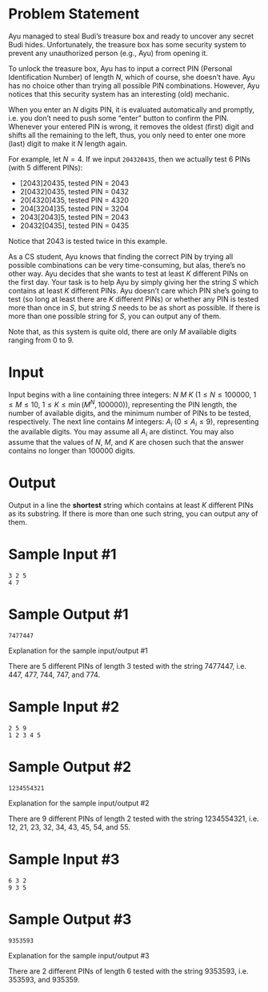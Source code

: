 # Problem Statement

Ayu managed to steal Budi’s treasure box and ready to uncover any secret Budi hides. Unfortunately, the treasure box has some security system to prevent any unauthorized person (e.g., Ayu) from opening it.

To unlock the treasure box, Ayu has to input a correct PIN (Personal Identification Number) of length $N$, which of course, she doesn’t have. Ayu has no choice other than trying all possible PIN combinations. However, Ayu notices that this security system has an interesting (old) mechanic.

When you enter an $N$ digits PIN, it is evaluated automatically and promptly, i.e. you don’t need to push some “enter” button to confirm the PIN. Whenever your entered PIN is wrong, it removes the oldest (first) digit and shifts all the remaining to the left, thus, you only need to enter one more (last) digit to make it $N$ length again.

For example, let $N = 4$. If we input `204320435`, then we actually test 6 PINs (with 5 different PINs):

- [2043]20435, tested PIN = 2043  
- 2[0432]0435, tested PIN = 0432  
- 20[4320]435, tested PIN = 4320  
- 204[3204]35, tested PIN = 3204  
- 2043[2043]5, tested PIN = 2043  
- 20432[0435], tested PIN = 0435

Notice that 2043 is tested twice in this example.

As a CS student, Ayu knows that finding the correct PIN by trying all possible combinations can be very time-consuming, but alas, there’s no other way. Ayu decides that she wants to test at least $K$ different PINs on the first day. Your task is to help Ayu by simply giving her the string $S$ which contains at least $K$ different PINs. Ayu doesn’t care which PIN she’s going to test (so long at least there are $K$ different PINs) or whether any PIN is tested more than once in $S$, but string $S$ needs to be as short as possible. If there is more than one possible string for $S$, you can output any of them.

Note that, as this system is quite old, there are only $M$ available digits ranging from 0 to 9.

# Input

Input begins with a line containing three integers: $N$ $M$ $K$ ($1 \leq N \leq 100000$, $1 \leq M \leq 10$, $1 \leq K \leq \min(M^N, 100000)$), representing the PIN length, the number of available digits, and the minimum number of PINs to be tested, respectively. The next line contains $M$ integers: $A_i$ ($0 \leq A_i \leq 9$), representing the available digits. You may assume all $A_i$ are distinct. You may also assume that the values of $N$, $M$, and $K$ are chosen such that the answer contains no longer than 100000 digits.

# Output

Output in a line the **shortest** string which contains at least $K$ different PINs as its substring. If there is more than one such string, you can output any of them.

# Sample Input #1
```
3 2 5
4 7
```
# Sample Output #1
```
7477447
```
Explanation for the sample input/output #1

There are 5 different PINs of length 3 tested with the string 7477447, i.e. 447, 477, 744, 747, and 774.

# Sample Input #2
```
2 5 9
1 2 3 4 5
```
# Sample Output #2
```
1234554321
```
Explanation for the sample input/output #2

There are 9 different PINs of length 2 tested with the string 1234554321, i.e. 12, 21, 23, 32, 34, 43, 45, 54, and 55.

# Sample Input #3
```
6 3 2
9 3 5
```
# Sample Output #3
```
9353593
```
Explanation for the sample input/output #3

There are 2 different PINs of length 6 tested with the string 9353593, i.e. 353593, and 935359.

